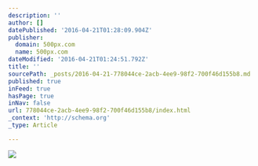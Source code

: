 ```yaml
---
description: ''
author: []
datePublished: '2016-04-21T01:28:09.904Z'
publisher:
  domain: 500px.com
  name: 500px.com
dateModified: '2016-04-21T01:24:51.792Z'
title: ''
sourcePath: _posts/2016-04-21-778044ce-2acb-4ee9-98f2-700f46d155b8.md
published: true
inFeed: true
hasPage: true
inNav: false
url: 778044ce-2acb-4ee9-98f2-700f46d155b8/index.html
_context: 'http://schema.org'
_type: Article

---
```

![](https://drscdn.500px.org/photo/105725479/m%3D900/2850fbe5ac7d680bc432381c2f78fffe)